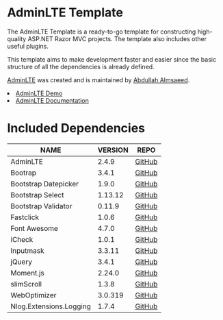 # AdminLTE Template
The AdminLTE Template is a ready-to-go template for constructing high-quality ASP.NET Razor MVC projects. The template also includes other useful plugins.

This template aims to make development faster and easier since the basic structure of all the dependencies is already defined.

<a href="https://github.com/ColorlibHQ/AdminLTE"> AdminLTE</a> was created and is maintained by <a href= "https://almsaeedstudio.com/">Abdullah Almsaeed</a>.

<li><a href="https://adminlte.io/themes/AdminLTE/index2.html"> AdminLTE Demo</a></li>
<li><a href="https://adminlte.io/themes/AdminLTE/documentation/index.html">AdminLTE Documentation</a></li>

# Included Dependencies
<table>
<thead>
  <th>NAME</th>
  <th>VERSION</th>
  <th>REPO</th>
</thead>
<tbody>
<tr>
<td>AdminLTE</td>
<td>2.4.9</td>
<td><a href="https://github.com/ColorlibHQ/AdminLTE">GitHub</a></td>
</tr>
<tr>
<td>Bootrap</td>
<td>3.4.1</td>
<td><a href="https://github.com/twbs/bootstrap">GitHub</a></td>
</tr>
<tr>
<td>Bootstrap Datepicker</td>
<td>1.9.0</td>
<td><a href="https://github.com/uxsolutions/bootstrap-datepicker">GitHub</a></td>
</tr>
<tr>
<td>Bootstrap Select</td>
<td>1.13.12</td>
<td><a href="https://github.com/snapappointments/bootstrap-select">GitHub</a></td>
</tr>
<tr>
<td>Bootstrap Validator</td>
<td>0.11.9</td>
<td><a href="https://github.com/1000hz/bootstrap-validator">GitHub</a></td>
</tr>
<tr>
<td>Fastclick</td>
<td>1.0.6</td>
<td><a href="https://github.com/ftlabs/fastclick">GitHub</a></td>
</tr>
<tr>
<td>Font Awesome</td>
<td>4.7.0</td>
<td><a href="https://github.com/FortAwesome/Font-Awesome">GitHub</a></td>
</tr>
<tr>
<td>iCheck</td>
<td>1.0.1</td>
<td><a href="https://github.com/dargullin/icheck">GitHub</a></td>
</tr>
<tr>
<td>Inputmask</td>
<td>3.3.11</td>
<td><a href="https://github.com/RobinHerbots/Inputmask">GitHub</a></td>
</tr>
<tr>
<td>jQuery</td>
<td>3.4.1</td>
<td><a href="https://github.com/jquery/jquery">GitHub</a></td>
</tr>
<tr>
<td>Moment.js</td>
<td>2.24.0</td>
<td><a href="https://github.com/moment/moment/">GitHub</a></td>
</tr>
<tr>
<td>slimScroll</td>
<td>1.3.8</td>
<td><a href="https://github.com/rochal/jQuery-slimScroll">GitHub</a></td>
</tr>
<tr>
<td>WebOptimizer</td>
<td>3.0.319</td>
<td><a href="https://github.com/ligershark/WebOptimizer">GitHub</a></td>
</tr>
<tr>
<td>Nlog.Extensions.Logging</td>
<td>1.7.4</td>
<td><a href="https://github.com/NLog/NLog.Extensions.Logging">GitHub</a></td>
</tr>
</tbody>
</table>
